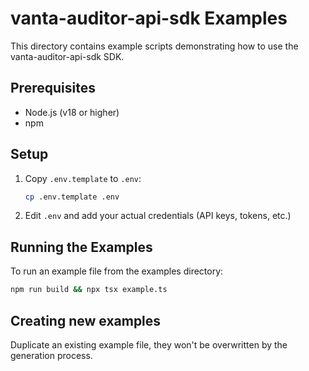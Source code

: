 # vanta-auditor-api-sdk Examples

This directory contains example scripts demonstrating how to use the vanta-auditor-api-sdk SDK.

## Prerequisites

- Node.js (v18 or higher)
- npm

## Setup

1. Copy `.env.template` to `.env`:
   ```bash
   cp .env.template .env
   ```

2. Edit `.env` and add your actual credentials (API keys, tokens, etc.)

## Running the Examples

To run an example file from the examples directory:

```bash
npm run build && npx tsx example.ts
```

## Creating new examples

Duplicate an existing example file, they won't be overwritten by the generation process.


